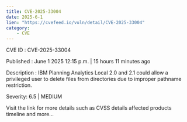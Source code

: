```yaml
---
title: CVE-2025-33004
date: 2025-6-1
lien: "https://cvefeed.io/vuln/detail/CVE-2025-33004"
category:
    - CVE
---
```


CVE ID : CVE-2025-33004

Published :  June 1
2025
12:15 p.m. | 15 hours
11 minutes ago

Description : IBM Planning Analytics Local 2.0 and 2.1 could allow a privileged user to delete files from directories due to improper pathname restriction.

Severity: 6.5 | MEDIUM

Visit the link for more details
such as CVSS details
affected products
timeline
and more...
